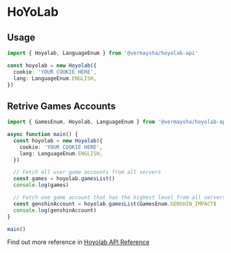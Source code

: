 # HoYoLab

## Usage

```ts
import { Hoyolab, LanguageEnum } from '@vermaysha/hoyolab-api'

const hoyolab = new Hoyolab({
  cookie: 'YOUR COOKIE HERE',
  lang: LanguageEnum.ENGLISH,
})
```

## Retrive Games Accounts

```ts
import { GamesEnum, Hoyolab, LanguageEnum } from '@vermaysha/hoyolab-api'

async function main() {
  const hoyolab = new Hoyolab({
    cookie: 'YOUR COOKIE HERE',
    lang: LanguageEnum.ENGLISH,
  })

  // Fetch all user game accounts from all servers
  const games = hoyolab.gamesList()
  console.log(games)

  // Fetch one game account that has the highest level from all servers
  const genshinAccount = hoyolab.gamesList(GamesEnum.GENSHIN_IMPACT)
  console.log(genshinAccount)
}

main()
```

Find out more reference in [Hoyolab API Reference](/api/classes/Hoyolab.html)
